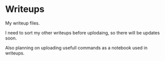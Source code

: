 # Writeups
My writeup files.

I need to sort my other writeups before uplodaing, so there will be updates soon.

Also planning on uploading usefull commands as a notebook used in writeups.
